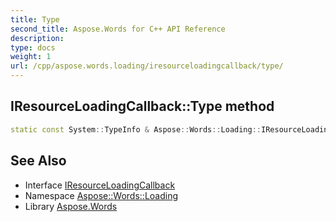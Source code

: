```yaml
---
title: Type
second_title: Aspose.Words for C++ API Reference
description: 
type: docs
weight: 1
url: /cpp/aspose.words.loading/iresourceloadingcallback/type/
---
```

## IResourceLoadingCallback::Type method




```cpp
static const System::TypeInfo & Aspose::Words::Loading::IResourceLoadingCallback::Type()
```

## See Also

* Interface [IResourceLoadingCallback](../)
* Namespace [Aspose::Words::Loading](../../)
* Library [Aspose.Words](../../../)
